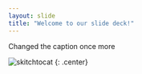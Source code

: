 ```yaml
---
layout: slide
title: "Welcome to our slide deck!"
---
```


Changed the caption once more

![skitchtocat](https://octodex.github.com/images/skitchtocat.png)
{: .center}
